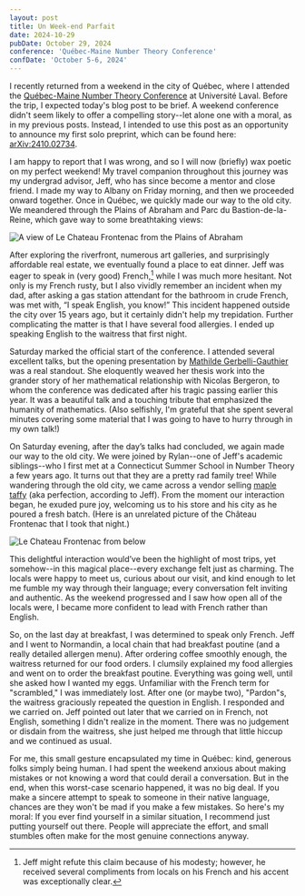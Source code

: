 ```yaml
---
layout: post
title: Un Week-end Parfait
date: 2024-10-29
pubDate: October 29, 2024
conference: 'Québec-Maine Number Theory Conference'
confDate: 'October 5-6, 2024'
---
```


I recently returned from a weekend in the city of Québec, where I attended the [Québec-Maine Number Theory Conference](https://maine-quebec.mat.ulaval.ca/24/qm24.html) at Université Laval.  Before the trip, I expected today's blog post to be brief.  A weekend conference didn't seem likely to offer a compelling story--let alone one with a moral, as in my previous posts.  Instead, I intended to use this post as an opportunity to announce my first solo preprint, which can be found here: [arXiv:2410.02734](https://arxiv.org/abs/2410.02734).

I am happy to report that I was wrong, and so I will now (briefly) wax poetic on my perfect weekend!  My travel companion throughout this journey was my undergrad advisor, Jeff, who has since become a mentor and close friend.  I made my way to Albany on Friday morning, and then we proceeded onward together.  Once in Québec, we quickly made our way to the old city.  We meandered through the Plains of Abraham and Parc du Bastion-de-la-Reine, which gave way to some breathtaking views: 

![A view of Le Chateau Frontenac from the Plains of Abraham](https://zporat.github.io/files/pictures/2024-plains-of-abraham-view.jpg "A view of Le Chateau Frontenac from the Plains of Abraham")

After exploring the riverfront, numerous art galleries, and surprisingly affordable real estate, we eventually found a place to eat dinner.  Jeff was eager to speak in (very good) French,[^1] while I was much more hesitant.  Not only is my French rusty, but I also vividly remember an incident when my dad, after asking a gas station attendant for the bathroom in crude French, was met with, “I speak English, you know!”  This incident happened outside the city over 15 years ago, but it certainly didn't help my trepidation.  Further complicating the matter is that I have several food allergies.  I ended up speaking English to the waitress that first night.

[^1]: Jeff might refute this claim because of his modesty; however, he received several compliments from locals on his French and his accent was exceptionally clear.  

Saturday marked the official start of the conference. I attended several excellent talks, but the opening presentation by [Mathilde Gerbelli-Gauthier](https://mgerbelli.github.io/website/) was a real standout.  She eloquently weaved her thesis work into the grander story of her mathematical relationship with Nicolas Bergeron, to whom the conference was dedicated after his tragic passing earlier this year.  It was a beautiful talk and a touching tribute that emphasized the humanity of mathematics.  (Also selfishly, I'm grateful that she spent several minutes covering some material that I was going to have to hurry through in my own talk!)

On Saturday evening, after the day’s talks had concluded, we again made our way to the old city.  We were joined by Rylan--one of Jeff's academic siblings--who I first met at a Connecticut Summer School in Number Theory a few years ago.  It turns out that they are a pretty rad family tree!  While wandering through the old city, we came across a vendor selling [maple taffy](https://en.wikipedia.org/wiki/Maple_taffy) (aka perfection, according to Jeff).  From the moment our interaction began, he exuded pure joy, welcoming us to his store and his city as he poured a fresh batch.  (Here is an unrelated picture of the Château Frontenac that I took that night.)

![Le Chateau Frontenac from below](https://zporat.github.io/files/pictures/2024-chateau-frontenac.jpg "Le Chateau Frontenac from below")

This delightful interaction would’ve been the highlight of most trips, yet somehow--in this magical place--every exchange felt just as charming. The locals were happy to meet us, curious about our visit, and kind enough to let me fumble my way through their language; every conversation felt inviting and authentic.  As the weekend progressed and I saw how open all of the locals were, I became more confident to lead with French rather than English. 

So, on the last day at breakfast, I was determined to speak only French.  Jeff and I went to Normandin, a local chain that had breakfast poutine (and a really detailed allergen menu).  After ordering coffee smoothly enough, the waitress returned for our food orders. I clumsily explained my food allergies and went on to order the breakfast poutine.  Everything was going well, until she asked how I wanted my eggs. Unfamiliar with the French term for "scrambled," I was immediately lost.  After one (or maybe two), "Pardon"s, the waitress graciously repeated the question in English.  I responded and we carried on.  Jeff pointed out later that we carried on in French, not English, something I didn't realize in the moment.  There was no judgement or disdain from the waitress, she just helped me through that little hiccup and we continued as usual.  

For me, this small gesture encapsulated my time in Québec: kind, generous folks simply being human. I had spent the weekend anxious about making mistakes or not knowing a word that could derail a conversation.  But in the end, when this worst-case scenario happened, it was no big deal.  If you make a sincere attempt to speak to someone in their native language, chances are they won't be mad if you make a few mistakes.  So here's my moral: If you ever find yourself in a similar situation, I recommend just putting yourself out there.  People will appreciate the effort, and small stumbles often make for the most genuine connections anyway.  




